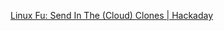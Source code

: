
[Linux Fu: Send In The (Cloud) Clones | Hackaday](https://hackaday.com/2020/11/10/linux-fu-send-in-the-cloud-clones)
